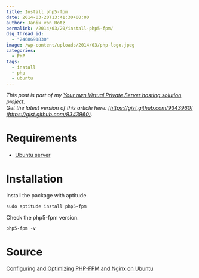 ```yaml
---
title: Install php5-fpm
date: 2014-03-20T13:41:30+00:00
author: Janik von Rotz
permalink: /2014/03/20/install-php5-fpm/
dsq_thread_id:
  - "2468691830"
image: /wp-content/uploads/2014/03/php-logo.jpeg
categories:
  - PHP
tags:
  - install
  - php
  - ubuntu
---
```

*This post is part of my [Your own Virtual Private Server hosting solution](https://janikvonrotz.ch/your-own-virtual-private-server-hosting-solution/) project.*  
*Get the latest version of this article here: [https://gist.github.com/9343960](https://gist.github.com/9343960).*  
<!--more-->
# Requirements

* [Ubuntu server](https://janikvonrotz.ch/2014/03/13/deploy-ubuntu-server/)

# Installation

Install the package with aptitude.

    sudo aptitude install php5-fpm
    
Check the php5-fpm version.

    php5-fpm -v

# Source

[Configuring and Optimizing PHP-FPM and Nginx on Ubuntu](http://blog.chrismeller.com/configuring-and-optimizing-php-fpm-and-nginx-on-ubuntu-or-debian)